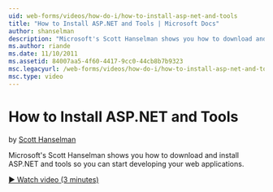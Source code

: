 ```yaml
---
uid: web-forms/videos/how-do-i/how-to-install-asp-net-and-tools
title: "How to Install ASP.NET and Tools | Microsoft Docs"
author: shanselman
description: "Microsoft's Scott Hanselman shows you how to download and install ASP.NET and tools so you can start developing your web applications."
ms.author: riande
ms.date: 11/10/2011
ms.assetid: 84007aa5-4f60-4417-9cc0-44cb8b7b9323
msc.legacyurl: /web-forms/videos/how-do-i/how-to-install-asp-net-and-tools
msc.type: video
---
```

# How to Install ASP.NET and Tools

by [Scott Hanselman](https://github.com/shanselman)

Microsoft's Scott Hanselman shows you how to download and install ASP.NET and tools so you can start developing your web applications.

[&#9654; Watch video (3 minutes)](https://channel9.msdn.com/Blogs/ASP-NET-Site-Videos/how-to-install-asp-net-and-tools)
